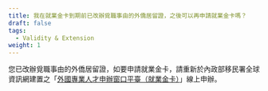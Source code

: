 ```yaml
---
title: 我在就業金卡到期前已改辦覓職事由的外僑居留證，之後可以再申請就業金卡嗎？
draft: false
tags:
  - Validity & Extension
weight: 1
---
```

您已改辦覓職事由的外僑居留證，如要申請就業金卡，請重新於內政部移民署全球資訊網建置之「[外國專業人才申辦窗口平臺（就業金卡）](https://coa.immigration.gov.tw/coa-frontend/four-in-one/entry)」線上申辦。